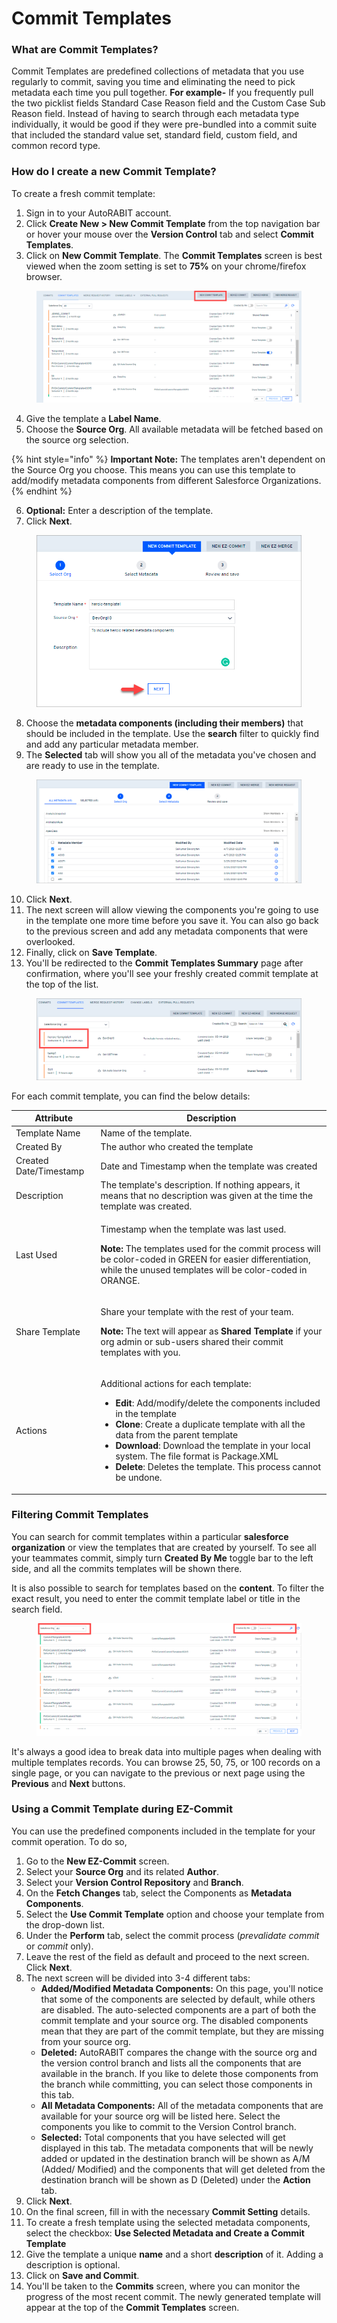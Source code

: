 # Commit Templates

### What are Commit Templates?

Commit Templates are predefined collections of metadata that you use regularly to commit, saving you time and eliminating the need to pick metadata each time you pull together. **For example-** If you frequently pull the two picklist fields Standard Case Reason field and the Custom Case Sub Reason field. Instead of having to search through each metadata type individually, it would be good if they were pre-bundled into a commit suite that included the standard value set, standard field, custom field, and common record type.

### How do I create a new Commit Template?

To create a fresh commit template:

1. Sign in to your AutoRABIT account.
2. Click **Create New > New Commit Template** from the top navigation bar or hover your mouse over the **Version Control** tab and select **Commit Templates**.&#x20;
3. Click on **New Commit Template**. The **Commit Templates** screen is best viewed when the zoom setting is set to **75%** on your chrome/firefox browser.

<figure><img src="../../../../.gitbook/assets/image (13) (1) (1) (1) (1) (1) (1) (1) (1) (1).png" alt=""><figcaption></figcaption></figure>

4. Give the template a **Label Name**.&#x20;
5. Choose the **Source Org**. All available metadata will be fetched based on the source org selection.

{% hint style="info" %}
**Important Note:** The templates aren't dependent on the Source Org you choose. This means you can use this template to add/modify metadata components from different Salesforce Organizations.
{% endhint %}

6. **Optional:** Enter a description of the template.
7. Click **Next**.

<figure><img src="../../../../.gitbook/assets/image (1) (1) (1) (1) (1) (1) (1) (1) (1) (1) (1) (1) (1) (1) (1) (1) (1) (1) (1) (1) (1) (1) (1) (1) (1) (1) (1) (1) (1) (1) (1) (1) (1) (1) (1) (1) (1) (1) (1) (1) (1) (1) (1) (1) (1) (1) (1) (1) (1) (1) (1) (1) (1) (1) (1) (1) (1) (1) (1) (1) ( (2).png" alt="" width="563"><figcaption></figcaption></figure>

8. Choose the **metadata components (including their members)** that should be included in the template. Use the **search** filter to quickly find and add any particular metadata member.
9. The **Selected** tab will show you all of the metadata you've chosen and are ready to use in the template.

<figure><img src="../../../../.gitbook/assets/image (2) (1) (1) (1) (1) (1) (1) (1) (1) (1) (1) (1) (1) (1) (1) (1) (1) (1) (1) (1) (1) (1) (1) (1) (1) (1) (1) (1) (1) (1) (1) (1) (1) (1) (1) (1) (1) (1) (1) (1) (1).png" alt=""><figcaption></figcaption></figure>

10. Click **Next**.
11. The next screen will allow viewing the components you're going to use in the template one more time before you save it. You can also go back to the previous screen and add any metadata components that were overlooked.
12. Finally, click on **Save Template**.&#x20;
13. You'll be redirected to the **Commit Templates Summary** page after confirmation, where you'll see your freshly created commit template at the top of the list.

<figure><img src="../../../../.gitbook/assets/image (3) (1) (1) (1) (1) (1) (1) (1) (1) (1) (1) (1) (1) (1) (1) (1) (1) (1) (1) (1) (1) (1) (1) (1) (1) (1) (1) (1) (1) (1) (1) (1) (1) (1) (1) (1).png" alt=""><figcaption></figcaption></figure>

For each commit template, you can find the below details:

| Attribute              | Description                                                                                                                                                                                                                                                                                                                                                                                                                                               |
| ---------------------- | --------------------------------------------------------------------------------------------------------------------------------------------------------------------------------------------------------------------------------------------------------------------------------------------------------------------------------------------------------------------------------------------------------------------------------------------------------- |
| Template Name          | Name of the template.                                                                                                                                                                                                                                                                                                                                                                                                                                     |
| Created By             | The author who created the template                                                                                                                                                                                                                                                                                                                                                                                                                       |
| Created Date/Timestamp | Date and Timestamp when the template was created                                                                                                                                                                                                                                                                                                                                                                                                          |
| Description            | The template's description. If nothing appears, it means that no description was given at the time the template was created.                                                                                                                                                                                                                                                                                                                              |
| Last Used              | <p>Timestamp when the template was last used.<br></p><p><strong>Note:</strong> The templates used for the commit process will be color-coded in GREEN for easier differentiation, while the unused templates will be color-coded in ORANGE.</p>                                                                                                                                                                                                           |
| Share Template         | <p>Share your template with the rest of your team.</p><p></p><p><strong>Note:</strong> The text will appear as <strong>Shared Template</strong> if your org admin or sub-users shared their commit templates with you.</p>                                                                                                                                                                                                                                |
| Actions                | <p>Additional actions for each template:</p><ul><li><strong>Edit</strong>: Add/modify/delete the components included in the template</li><li><strong>Clone</strong>: Create a duplicate template with all the data from the parent template</li><li><strong>Download</strong>: Download the template in your local system. The file format is Package.XML</li><li><strong>Delete</strong>: Deletes the template. This process cannot be undone.</li></ul> |

### Filtering Commit Templates

You can search for commit templates within a particular **salesforce organization** or view the templates that are created by yourself. To see all your teammates commit, simply turn **Created By Me** toggle bar to the left side, and all the commits templates will be shown there.

It is also possible to search for templates based on the **content**. To filter the exact result, you need to enter the commit template label or title in the search field.

<figure><img src="../../../../.gitbook/assets/image (4) (1) (1) (1) (1) (1) (1) (1) (1) (1) (1) (1) (1) (1) (1) (1) (1) (1) (1) (1) (1) (1) (1) (1) (1) (1) (1) (1) (1) (1) (1).png" alt=""><figcaption></figcaption></figure>

It's always a good idea to break data into multiple pages when dealing with multiple templates records. You can browse 25, 50, 75, or 100 records on a single page, or you can navigate to the previous or next page using the **Previous** and **Next** buttons.

### Using a Commit Template during EZ-Commit

You can use the predefined components included in the template for your commit operation. To do so,

1. Go to the **New EZ-Commit** screen.
2. Select your **Source Org** and its related **Author**.
3. Select your **Version Control Repository** and **Branch**.
4. On the **Fetch Changes** tab, select the Components as **Metadata Components**.
5. Select the **Use Commit Template** option and choose your template from the drop-down list.
6. Under the  **Perform** tab, select the commit process (_prevalidate commit_ or _commit_ only).
7. Leave the rest of the field as default and proceed to the next screen. Click **Next**.
8. The next screen will be divided into 3-4 different  tabs:
   * **Added/Modified Metadata Components:** On this page, you'll notice that some of the components are selected by default, while others are disabled. The auto-selected components are a part of both the commit template and your source org. The disabled components mean that they are part of the commit template, but they are missing from your source org.
   * **Deleted:** AutoRABIT compares the change with the source org and the version control branch and lists all the components that are available in the branch. If you like to delete those components from the branch while committing, you can select those components in this tab.&#x20;
   * **All Metadata Components:** All of the metadata components that are available for your source org will be listed here. Select the components you like to commit to the Version Control branch.
   * **Selected:** Total components that you have selected will get displayed in this tab. The metadata components that will be newly added or updated in the destination branch will be shown as A/M (Added/ Modified) and the components that will get deleted from the destination branch will be shown as D (Deleted) under the **Action** tab.
9. Click **Next**.
10. On the final screen, fill in with the necessary **Commit Setting** details.
11. To create a fresh template using the selected metadata components, select the checkbox: **Use Selected Metadata and Create a Commit Template**
12. Give the template a unique **name** and a short **description** of it. Adding a description is optional.
13. Click on **Save and Commit**.&#x20;
14. You'll be taken to the **Commits** screen, where you can monitor the progress of the most recent commit. The newly generated template will appear at the top of the **Commit Templates** screen.
